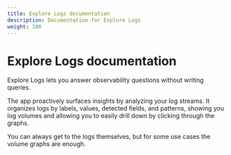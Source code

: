 ```yaml
---
title: Explore Logs documentation
description: Documentation for Explore Logs
weight: 100
---
```


# Explore Logs documentation

Explore Logs lets you answer observability questions without writing queries.

The app proactively surfaces insights by analyzing your log streams. It organizes logs by labels, values, detected fields, and patterns, showing you log volumes and allowing you to easily drill down by clicking through the graphs.

You can always get to the logs themselves, but for some use cases the volume graphs are enough.


